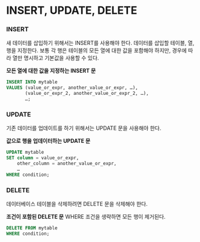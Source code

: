 # INSERT, UPDATE, DELETE
### INSERT
새 데이터를 삽입하기 위해서는 INSERT를 사용해야 한다. 데이터를 삽입할 테이블, 열, 행을 지정한다. 보통 각 행은 테이블의 모든 열에 대한 값을 포함해야 하지만, 경우에 따라 열만 명시하고 기본값을 사용할 수 있다.

**모든 열에 대한 값을 지정하는 INSERT 문**
```sql
INSERT INTO mytable
VALUES (value_or_expr, another_value_or_expr, …),
       (value_or_expr_2, another_value_or_expr_2, …),
       …;
```

### UPDATE
기존 데이터를 업데이트를 하기 위해서는 UPDATE 문을 사용해야 한다.

**값으로 행을 업데이터하는 UPDATE 문**
```sql
UPDATE mytable
SET column = value_or_expr, 
    other_column = another_value_or_expr, 
    …
WHERE condition;
```

### DELETE
데이터베이스 테이블을 삭제하려면 DELETE 문을 삭제해야 한다.

**조건이 포함된 DELETE 문**
WHERE 조건을 생략하면 모든 행이 제거된다.
```sql
DELETE FROM mytable
WHERE condition;
```
